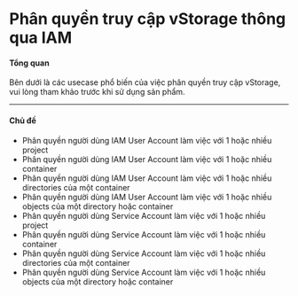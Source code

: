 # Phân quyền truy cập vStorage thông qua IAM

#### Tổng quan  <a href="#phanquyentruycapvstoragethongquaiam-tongquan" id="phanquyentruycapvstoragethongquaiam-tongquan"></a>

Bên dưới là các usecase phổ biến của việc phân quyền truy cập vStorage, vui lòng tham khảo trước khi sử dụng sản phẩm.

***

#### Chủ đề <a href="#phanquyentruycapvstoragethongquaiam-chude" id="phanquyentruycapvstoragethongquaiam-chude"></a>

* Phân quyền người dùng IAM User Account làm việc với 1 hoặc nhiều project
* Phân quyền người dùng IAM User Account làm việc với 1 hoặc nhiều container
* Phân quyền người dùng IAM User Account làm việc với 1 hoặc nhiều directories của một container
* Phân quyền người dùng IAM User Account làm việc với 1 hoặc nhiều objects của một directory hoặc container
* Phân quyền người dùng Service Account làm việc với 1 hoặc nhiều project
* Phân quyền người dùng Service Account làm việc với 1 hoặc nhiều container
* Phân quyền người dùng Service Account làm việc với 1 hoặc nhiều directories của một container
* Phân quyền người dùng Service Account làm việc với 1 hoặc nhiều objects của một directory hoặc container
